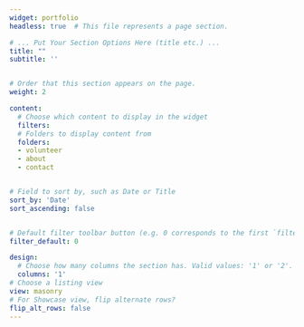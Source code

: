 ```yaml
---
widget: portfolio
headless: true  # This file represents a page section.

# ... Put Your Section Options Here (title etc.) ...
title: ""
subtitle: ''


# Order that this section appears on the page.
weight: 2

content:
  # Choose which content to display in the widget
  filters:
  # Folders to display content from
  folders:
  - volunteer
  - about
  - contact


# Field to sort by, such as Date or Title
sort_by: 'Date'
sort_ascending: false


# Default filter toolbar button (e.g. 0 corresponds to the first `filter_button` instance above)
filter_default: 0

design:
  # Choose how many columns the section has. Valid values: '1' or '2'.
  columns: '1'
# Choose a listing view
view: masonry
# For Showcase view, flip alternate rows?
flip_alt_rows: false
---
```

